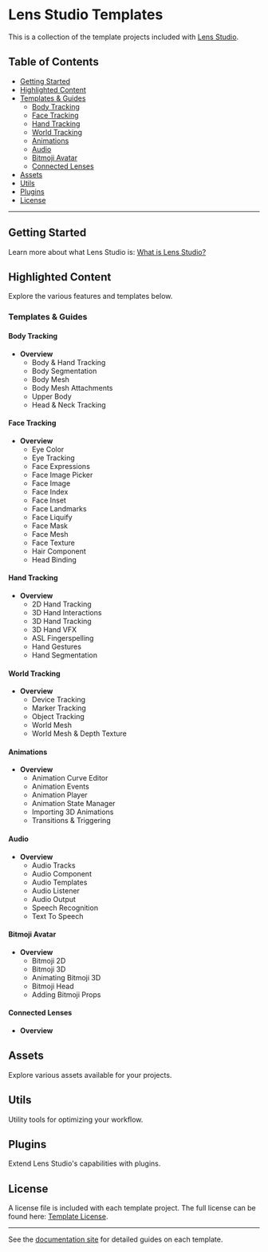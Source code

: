 # Lens Studio Templates

This is a collection of the template projects included with [Lens Studio](https://lensstudio.snapchat.com).

## Table of Contents

- [Getting Started](#getting-started)
- [Highlighted Content](#highlighted-content)
- [Templates & Guides](#templates--guides)
  - [Body Tracking](#body-tracking)
  - [Face Tracking](#face-tracking)
  - [Hand Tracking](#hand-tracking)
  - [World Tracking](#world-tracking)
  - [Animations](#animations)
  - [Audio](#audio)
  - [Bitmoji Avatar](#bitmoji-avatar)
  - [Connected Lenses](#connected-lenses)
- [Assets](#assets)
- [Utils](#utils)
- [Plugins](#plugins)
- [License](#license)

---

## Getting Started

Learn more about what Lens Studio is: [What is Lens Studio?](https://developers.snap.com/lens-studio/overview/getting-started/what-is-lens-studio)

## Highlighted Content

Explore the various features and templates below.

### Templates & Guides

#### Body Tracking
- **Overview**
  - Body & Hand Tracking
  - Body Segmentation
  - Body Mesh
  - Body Mesh Attachments
  - Upper Body
  - Head & Neck Tracking

#### Face Tracking
- **Overview**
  - Eye Color
  - Eye Tracking
  - Face Expressions
  - Face Image Picker
  - Face Image
  - Face Index
  - Face Inset
  - Face Landmarks
  - Face Liquify
  - Face Mask
  - Face Mesh
  - Face Texture
  - Hair Component
  - Head Binding

#### Hand Tracking
- **Overview**
  - 2D Hand Tracking
  - 3D Hand Interactions
  - 3D Hand Tracking
  - 3D Hand VFX
  - ASL Fingerspelling
  - Hand Gestures
  - Hand Segmentation

#### World Tracking
- **Overview**
  - Device Tracking
  - Marker Tracking
  - Object Tracking
  - World Mesh
  - World Mesh & Depth Texture

#### Animations
- **Overview**
  - Animation Curve Editor
  - Animation Events
  - Animation Player
  - Animation State Manager
  - Importing 3D Animations
  - Transitions & Triggering

#### Audio
- **Overview**
  - Audio Tracks
  - Audio Component
  - Audio Templates
  - Audio Listener
  - Audio Output
  - Speech Recognition
  - Text To Speech

#### Bitmoji Avatar
- **Overview**
  - Bitmoji 2D
  - Bitmoji 3D
  - Animating Bitmoji 3D
  - Bitmoji Head
  - Adding Bitmoji Props

#### Connected Lenses
- **Overview**

## Assets

Explore various assets available for your projects.

## Utils

Utility tools for optimizing your workflow.

## Plugins

Extend Lens Studio's capabilities with plugins.

## License

A license file is included with each template project. The full license can be found here: [Template License](https://lensstudio.snapchat.com/template-license).

---

See the [documentation site](https://lensstudio.snapchat.com/templates/) for detailed guides on each template.

